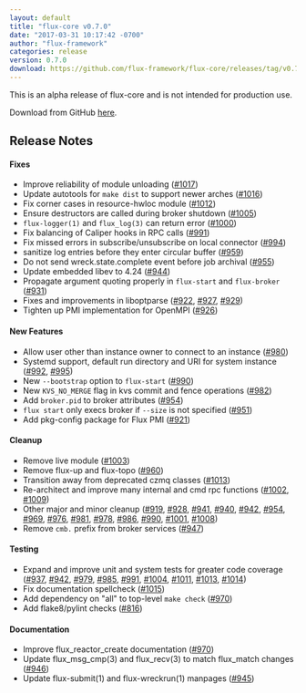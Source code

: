 ```yaml
---
layout: default
title: "flux-core v0.7.0"
date: "2017-03-31 10:17:42 -0700"
author: "flux-framework"
categories: release
version: 0.7.0
download: https://github.com/flux-framework/flux-core/releases/tag/v0.7.0
---
```


<div class="note warning">
This is an alpha release of flux-core and is not intended for production use.
</div>

Download from GitHub [here](https://github.com/flux-framework/flux-core/releases/tag/v0.7.0).

## Release Notes

#### Fixes

 * Improve reliability of module unloading ([#1017](https://github.com/flux-framework/flux-core/issues/1017))
 * Update autotools for `make dist` to support newer arches ([#1016](https://github.com/flux-framework/flux-core/issues/1016))
 * Fix corner cases in resource-hwloc module ([#1012](https://github.com/flux-framework/flux-core/issues/1012))
 * Ensure destructors are called during broker shutdown ([#1005](https://github.com/flux-framework/flux-core/issues/1005))
 * `flux-logger(1)` and `flux_log(3)` can return error ([#1000](https://github.com/flux-framework/flux-core/issues/1000))
 * Fix balancing of Caliper hooks in RPC calls ([#991](https://github.com/flux-framework/flux-core/issues/991))
 * Fix missed errors in subscribe/unsubscribe on local connector ([#994](https://github.com/flux-framework/flux-core/issues/994))
 * sanitize log entries before they enter circular buffer ([#959](https://github.com/flux-framework/flux-core/issues/959))
 * Do not send wreck.state.complete event before job archival ([#955](https://github.com/flux-framework/flux-core/issues/955)) 
 * Update embedded libev to 4.24 ([#944](https://github.com/flux-framework/flux-core/issues/944))
 * Propagate argument quoting properly in `flux-start` and `flux-broker` ([#931](https://github.com/flux-framework/flux-core/issues/931))
 * Fixes and improvements in liboptparse ([#922](https://github.com/flux-framework/flux-core/issues/922), [#927](https://github.com/flux-framework/flux-core/issues/927), [#929](https://github.com/flux-framework/flux-core/issues/929))
 * Tighten up PMI implementation for OpenMPI ([#926](https://github.com/flux-framework/flux-core/issues/926))

#### New Features

 * Allow user other than instance owner to connect to an instance ([#980](https://github.com/flux-framework/flux-core/issues/980))
 * Systemd support, default run directory and URI for system instance
   ([#992](https://github.com/flux-framework/flux-core/issues/992), [#995](https://github.com/flux-framework/flux-core/issues/995))
 * New `--bootstrap` option to `flux-start` ([#990](https://github.com/flux-framework/flux-core/issues/990))
 * New `KVS_NO_MERGE` flag in kvs commit and fence operations ([#982](https://github.com/flux-framework/flux-core/issues/982))
 * Add `broker.pid` to broker attributes ([#954](https://github.com/flux-framework/flux-core/issues/954))
 * `flux start` only execs broker if `--size` is not specified ([#951](https://github.com/flux-framework/flux-core/issues/951))
 * Add pkg-config package for Flux PMI ([#921](https://github.com/flux-framework/flux-core/issues/921))

#### Cleanup

 * Remove live module ([#1003](https://github.com/flux-framework/flux-core/issues/1003))
 * Remove flux-up and flux-topo ([#960](https://github.com/flux-framework/flux-core/issues/960))
 * Transition away from deprecated czmq classes ([#1013](https://github.com/flux-framework/flux-core/issues/1013))
 * Re-architect and improve many internal and cmd rpc functions ([#1002](https://github.com/flux-framework/flux-core/issues/1002), [#1009](https://github.com/flux-framework/flux-core/issues/1009))
 * Other major and minor cleanup ([#919](https://github.com/flux-framework/flux-core/issues/919), [#928](https://github.com/flux-framework/flux-core/issues/928), [#941](https://github.com/flux-framework/flux-core/issues/941), [#940](https://github.com/flux-framework/flux-core/issues/940), [#942](https://github.com/flux-framework/flux-core/issues/942), [#954](https://github.com/flux-framework/flux-core/issues/954), [#969](https://github.com/flux-framework/flux-core/issues/969),
    [#976](https://github.com/flux-framework/flux-core/issues/976), [#981](https://github.com/flux-framework/flux-core/issues/981), [#978](https://github.com/flux-framework/flux-core/issues/978), [#986](https://github.com/flux-framework/flux-core/issues/986), [#990](https://github.com/flux-framework/flux-core/issues/990), [#1001](https://github.com/flux-framework/flux-core/issues/1001), [#1008](https://github.com/flux-framework/flux-core/issues/1008))
 * Remove `cmb.` prefix from broker services ([#947](https://github.com/flux-framework/flux-core/issues/947))

#### Testing

 * Expand and improve unit and system tests for greater code coverage
   ([#937](https://github.com/flux-framework/flux-core/issues/937), [#942](https://github.com/flux-framework/flux-core/issues/942), [#979](https://github.com/flux-framework/flux-core/issues/979), [#985](https://github.com/flux-framework/flux-core/issues/985), [#991](https://github.com/flux-framework/flux-core/issues/991), [#1004](https://github.com/flux-framework/flux-core/issues/1004), [#1011](https://github.com/flux-framework/flux-core/issues/1011), [#1013](https://github.com/flux-framework/flux-core/issues/1013), [#1014](https://github.com/flux-framework/flux-core/issues/1014))
 * Fix documentation spellcheck ([#1015](https://github.com/flux-framework/flux-core/issues/1015))
 * Add dependency on "all" to top-level `make check` ([#970](https://github.com/flux-framework/flux-core/issues/970))
 * Add flake8/pylint checks ([#816](https://github.com/flux-framework/flux-core/issues/816))

#### Documentation

 * Improve flux_reactor_create documentation ([#970](https://github.com/flux-framework/flux-core/issues/970))
 * Update flux_msg_cmp(3) and flux_recv(3) to match flux_match changes ([#946](https://github.com/flux-framework/flux-core/issues/946))
 * Update flux-submit(1) and flux-wreckrun(1) manpages ([#945](https://github.com/flux-framework/flux-core/issues/945))


